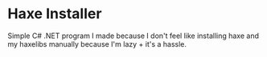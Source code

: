 # Haxe Installer

Simple C# .NET program I made because I don't feel like installing haxe and my haxelibs manually because I'm lazy + it's a hassle.